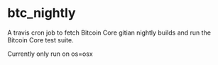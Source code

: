 # btc_nightly

A travis cron job to fetch Bitcoin Core gitian nightly builds and run the
Bitcoin Core test suite.

Currently only run on os=osx
